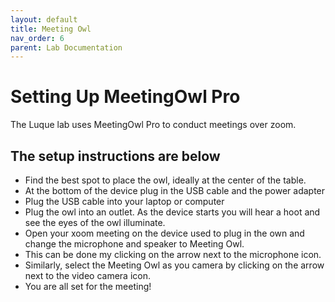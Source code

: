 ```yaml
---
layout: default
title: Meeting Owl
nav_order: 6
parent: Lab Documentation
---
```


# Setting Up MeetingOwl Pro
The Luque lab uses MeetingOwl Pro to conduct meetings over zoom.

## The setup instructions are below
- Find the best spot to place the owl, ideally at the center of the table.
- At the bottom of the device plug in the USB cable and the power adapter
- Plug the USB cable into your laptop or computer 
- Plug the owl into an outlet. As the device starts you will hear a hoot and see the eyes of the owl illuminate.
- Open your xoom meeting on the device used to plug in the own and change the microphone and speaker to Meeting Owl.
- This can be done my clicking on the arrow next to the microphone icon. 
- Similarly, select the Meeting Owl as you camera by clicking on the arrow next to the video camera icon.
- You are all set for the meeting!
